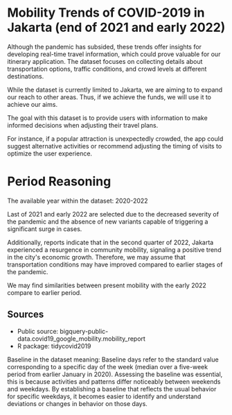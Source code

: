 # Mobility Trends of COVID-2019 in Jakarta (end of 2021 and early 2022)

Although the pandemic has subsided, these trends offer insights for developing real-time travel information, which could prove valuable for our itinerary application. The dataset focuses on collecting details about transportation options, traffic conditions, and crowd levels at different destinations.

While the dataset is currently limited to Jakarta, we are aiming to to expand our reach to other areas. Thus, if we achieve the funds, we will use it to achieve our aims. 

The goal with this dataset is to provide users with information to make informed decisions when adjusting their travel plans.

For instance, if a popular attraction is unexpectedly crowded, the app could suggest alternative activities or recommend adjusting the timing of visits to optimize the user experience.

# Period Reasoning

The available year within the dataset: 2020-2022

Last of 2021 and early 2022 are selected due to the decreased severity of the pandemic and the absence of new variants capable of triggering a significant surge in cases.

Additionally, reports indicate that in the second quarter of 2022, Jakarta experienced a resurgence in community mobility, signaling a positive trend in the city's economic growth. Therefore, we may assume that transportation conditions may have improved compared to earlier stages of the pandemic.

We may find similarities between present mobility with the early 2022 compare to earlier period.

## Sources
- Public source: bigquery-public-data.covid19_google_mobility.mobility_report
- R package: tidycovid2019

Baseline in the dataset meaning:
Baseline days refer to the standard value corresponding to a specific day of the week (median over a five-week period from earlier January in 2020). Assessing the baseline was essential, this is because activities and patterns differ noticeably between weekends and weekdays. By establishing a baseline that reflects the usual behavior for specific weekdays, it becomes easier to identify and understand deviations or changes in behavior on those days.
